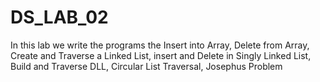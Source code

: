 # DS_LAB_02
In this lab we write the programs the Insert into Array, Delete from Array, Create and Traverse a Linked List, insert and Delete in Singly Linked List, Build and Traverse DLL, Circular List Traversal, Josephus Problem 
